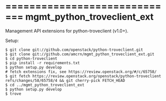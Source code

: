 =============================
mgmt_python_troveclient_ext
=============================

Management API extensions for python-troveclient (v1.0+).

Setup:

```
$ git clone git://github.com/openstack/python-troveclient.git
$ git clone git://github.com/amcrn/mgmt_python_troveclient_ext.git
$ cd python-troveclient
$ pip install -r requirements.txt
$ python setup.py develop
# fetch extensions fix, see https://review.openstack.org/#/c/65758/
$ git fetch https://review.openstack.org/openstack/python-troveclient refs/changes/58/65758/4 && git cherry-pick FETCH_HEAD
$ cd ../mgmt_python_troveclient_ext
$ python setup.py develop
$ trove
```
